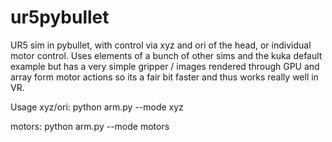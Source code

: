 # ur5pybullet
UR5 sim in pybullet, with control via xyz and ori of the head, or individual motor control. Uses elements of a bunch of other sims and the kuka default example but has a very simple gripper / images rendered through GPU and array form motor actions so its a fair bit faster and thus works really well in VR.

Usage
xyz/ori: python arm.py --mode xyz

motors: python arm.py --mode motors
